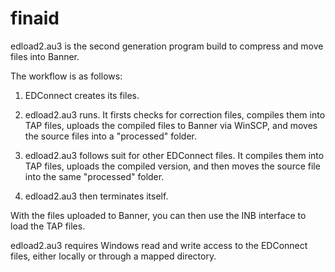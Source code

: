 finaid
======

edload2.au3 is the second generation program build to compress and move files into Banner.

The workflow is as follows:

1. EDConnect creates its files.

2. edload2.au3 runs. It firsts checks for correction files, compiles them into TAP files, uploads the compiled files to Banner via WinSCP, and moves the source files into a "processed" folder.

3. edload2.au3 follows suit for other EDConnect files.  It compiles them into TAP files, uploads the compiled version, and then moves the source file into the same "processed" folder.

4. edload2.au3 then terminates itself.

With the files uploaded to Banner, you can then use the INB interface to load the TAP files.

edload2.au3 requires Windows read and write access to the EDConnect files, either locally or through a mapped directory.